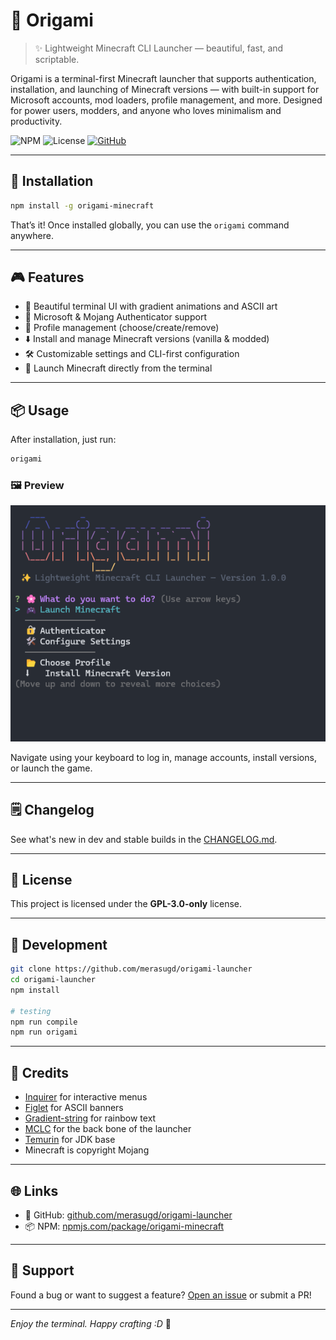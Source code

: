 # 🌸 Origami

> ✨ Lightweight Minecraft CLI Launcher — beautiful, fast, and scriptable.

Origami is a terminal-first Minecraft launcher that supports authentication, installation, and launching of Minecraft versions — with built-in support for Microsoft accounts, mod loaders, profile management, and more. Designed for power users, modders, and anyone who loves minimalism and productivity.

![NPM](https://img.shields.io/npm/v/origami-minecraft?style=flat-square)
![License](https://img.shields.io/badge/license-GPL--3.0--only-blue.svg)
[![GitHub](https://img.shields.io/badge/github-merasugd%2Forigami-launcher?logo=github&style=flat-square)](https://github.com/merasugd/origami-launcher)

---

## 🚀 Installation

```bash
npm install -g origami-minecraft
```

That’s it! Once installed globally, you can use the `origami` command anywhere.

---

## 🎮 Features

- 🎨 Beautiful terminal UI with gradient animations and ASCII art
- 🔐 Microsoft & Mojang Authenticator support
- 📂 Profile management (choose/create/remove)
- ⬇️ Install and manage Minecraft versions (vanilla & modded)
- 🛠 Customizable settings and CLI-first configuration
- 💨 Launch Minecraft directly from the terminal

---

## 📦 Usage

After installation, just run:

```bash
origami
```

### 🖼️ Preview

![Preview](./images/image.png)

Navigate using your keyboard to log in, manage accounts, install versions, or launch the game.

---

## 🗒️ Changelog

See what's new in dev and stable builds in the [CHANGELOG.md](./CHANGELOG.MD).

---

## 📝 License

This project is licensed under the **GPL-3.0-only** license.

---

## 🧪 Development

```bash
git clone https://github.com/merasugd/origami-launcher
cd origami-launcher
npm install

# testing
npm run compile
npm run origami
```

---

## 💖 Credits

- [Inquirer](https://github.com/SBoudrias/Inquirer.js) for interactive menus
- [Figlet](https://github.com/patorjk/figlet.js) for ASCII banners
- [Gradient-string](https://github.com/bokub/gradient-string) for rainbow text
- [MCLC](https://github.com/Pierce01/MinecraftLauncher-core) for the back bone of the launcher
- [Temurin](https://adoptium.net/) for JDK base
- Minecraft is copyright Mojang

---

## 🌐 Links

- 📁 GitHub: [github.com/merasugd/origami-launcher](https://github.com/merasugd/origami-launcher)
- 📦 NPM: [npmjs.com/package/origami-minecraft](https://www.npmjs.com/package/origami-minecraft)

---

## 🙏 Support

Found a bug or want to suggest a feature? [Open an issue](https://github.com/merasugd/origami-launcher/issues) or submit a PR!

---

_Enjoy the terminal. Happy crafting :D_ 🧵